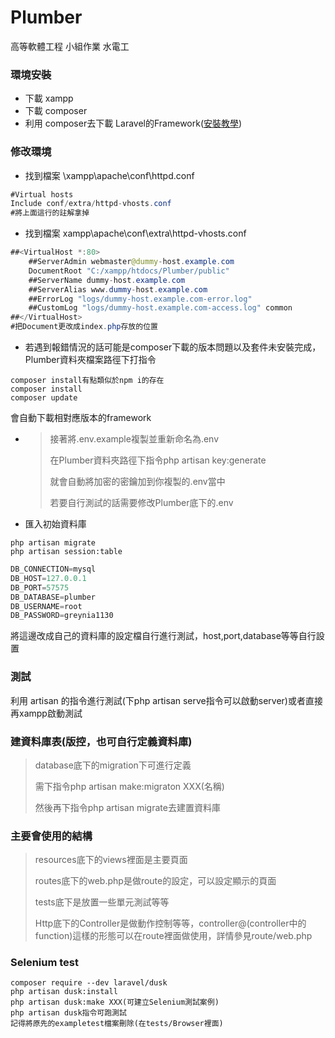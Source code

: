 # Plumber
高等軟體工程 小組作業 水電工


### 環境安裝
* 下載 xampp
* 下載 composer
* 利用 composer去下載 Laravel的Framework([安裝教學](https://laravel.tw/docs/4.2))

### 修改環境
* 找到檔案 \xampp\apache\conf\httpd.conf
```java
#Virtual hosts
Include conf/extra/httpd-vhosts.conf
#將上面這行的註解拿掉
```
* 找到檔案 xampp\apache\conf\extra\httpd-vhosts.conf
```java
##<VirtualHost *:80>
    ##ServerAdmin webmaster@dummy-host.example.com
    DocumentRoot "C:/xampp/htdocs/Plumber/public"
    ##ServerName dummy-host.example.com
    ##ServerAlias www.dummy-host.example.com
    ##ErrorLog "logs/dummy-host.example.com-error.log"
    ##CustomLog "logs/dummy-host.example.com-access.log" common
##</VirtualHost>
#把Document更改成index.php存放的位置
```
* 若遇到報錯情況的話可能是composer下載的版本問題以及套件未安裝完成，Plumber資料夾檔案路徑下打指令
```
composer install有點類似於npm i的存在
composer install
composer update
```
會自動下載相對應版本的framework

* > 接著將.env.example複製並重新命名為.env
  >
  > 在Plumber資料夾路徑下指令php artisan key:generate
  >
  > 就會自動將加密的密鑰加到你複製的.env當中
  >
  > 若要自行測試的話需要修改Plumber底下的.env

* 匯入初始資料庫
```
php artisan migrate
php artisan session:table
```

```java
DB_CONNECTION=mysql
DB_HOST=127.0.0.1
DB_PORT=57575
DB_DATABASE=plumber
DB_USERNAME=root
DB_PASSWORD=greynia1130
```

將這邊改成自己的資料庫的設定檔自行進行測試，host,port,database等等自行設置


### 測試
利用 artisan 的指令進行測試(下php artisan serve指令可以啟動server)或者直接再xampp啟動測試


### 建資料庫表(版控，也可自行定義資料庫)
> database底下的migration下可進行定義
>
> 需下指令php artisan make:migraton XXX(名稱)
>
> 然後再下指令php artisan migrate去建置資料庫

### 主要會使用的結構
> resources底下的views裡面是主要頁面
>
> routes底下的web.php是做route的設定，可以設定顯示的頁面
>
> tests底下是放置一些單元測試等等
>
> Http底下的Controller是做動作控制等等，controller@(controller中的function)這樣的形態可以在route裡面做使用，詳情參見route/web.php

### Selenium test
```
composer require --dev laravel/dusk
php artisan dusk:install
php artisan dusk:make XXX(可建立Selenium測試案例)
php artisan dusk指令可跑測試
記得將原先的exampletest檔案刪除(在tests/Browser裡面)
```
